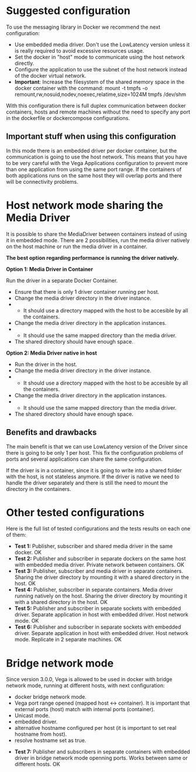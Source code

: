 # Suggested configuration

To use the messaging library in Docker we recommend the next configuration:

* Use embedded media driver. Don't use the LowLatency version unless it is really required to avoid excessive resources usage.
* Set the docker in "host" mode to communicate using the host network directly.
* Configure the application to use the subnet of the host network instead of the docker virtual network.
* **Important**: Increase the filesystem of the shared memory space in the docker container with the command:
mount -t tmpfs -o remount,rw,nosuid,nodev,noexec,relatime,size=1024M tmpfs /dev/shm

With this configuration there is full duplex communication between docker containers, hosts and remote machines without the need to specify any port in the dockerfile or dockercompose configurations.

## Important stuff when using this configuration

In this mode there is an embedded driver per docker container, but the communication is going to use the host network. This means that you have to be very careful with the Vega Applications configuration to prevent more than one application from using the same port range. If the containers of both applications runs on the same host they will overlap ports and there will be connectivity problems.

# Host network mode sharing the Media Driver

It is possible to share the MediaDriver between containers instead of using it in embedded mode. There are 2 possibilities, run the media driver natively on the host machine or run the media driver in a container.

**The best option regarding performance is running the driver natively.**

**Option 1: Media Driver in Container**

Run the driver in a separate Docker Container.
* Ensure that there is only 1 driver container running per host.
* Change the media driver directory in the driver instance.
* * It should use a directory mapped with the host to be accesible by all the containers.
* Change the media driver directory in the application instances.
* * It should use the same mapped directory than the media driver.
* The shared directory should have enough space.

**Option 2: Media Driver native in host**

* Run the driver in the host.
* Change the media driver directory in the driver instance.
* * It should use a directory mapped with the host to be accesible by all the containers.
* Change the media driver directory in the application instances.
* * It should use the same mapped directory than the media driver.
* The shared directory should have enough space.

## Benefits and drawbacks

The main benefit is that we can use LowLatency version of the Driver since there is going to be only 1 per host. This fix the configuration problems of ports and several applications can share the same configuration.

If the driver is in a container, since it is going to write into a shared folder with the host, is not stateless anymore. If the driver is native we need to handle the driver separately and there is still the need to mount the directory in the containers.

# Other tested configurations

Here is the full list of tested configurations and the tests results on each one of them:

* **Test 1:** Publisher, subscriber and shared media driver in the same docker. OK
* **Test 2:** Publisher and subscriber in separate dockers on the same host with embedded media driver. Private network between containers. OK 
* **Test 3:** Publisher, subscriber and media driver in separate containers. Sharing the driver directory by mounting it with a shared directory in the host. OK
* **Test 4:** Publisher, subscriber in separate containers. Media driver running natively on the host. Sharing the driver directory by mounting it with a shared directory in the host. OK
* **Test 5:** Publisher and subscriber in separate sockets with embedded driver. Separate application in host with embedded driver. Host network mode. OK
* **Test 6:** Publisher and subscriber in separate sockets with embedded driver. Separate application in host with embedded driver. Host network mode. Replicate in 2 separate machines. OK

# Bridge network mode 
Since version 3.0.0, Vega is allowed to be used in docker with bridge network mode, running at different hosts, with next configuration:

- docker bridge network mode.
- Vega port range opened (mapped host <-> container). It is important that external ports (host) match with internal ports (container).
- Unicast mode.
- embedded driver.
- alternative hostname configured per host (it is important to set real hostname from host).
- resolve hostname set as true.

* **Test 7:** Publisher and subscribers in separate containers with embedded driver in bridge network mode openning ports. Works between same or different hosts. OK